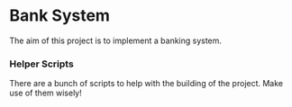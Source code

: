 # Bank System
The aim of this project is to implement a banking system.

### Helper Scripts
There are a bunch of scripts to help with the building of the project. Make use of them wisely!